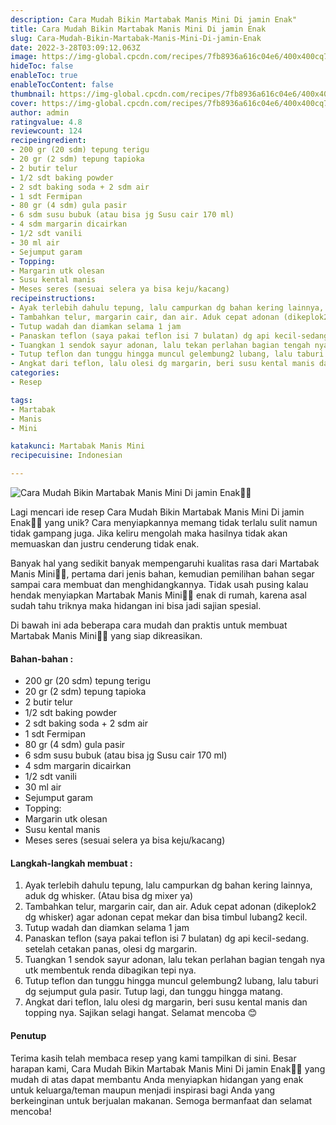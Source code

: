 ```yaml
---
description: Cara Mudah Bikin Martabak Manis Mini Di jamin Enak"
title: Cara Mudah Bikin Martabak Manis Mini Di jamin Enak
slug: Cara-Mudah-Bikin-Martabak-Manis-Mini-Di-jamin-Enak
date: 2022-3-28T03:09:12.063Z
image: https://img-global.cpcdn.com/recipes/7fb8936a616c04e6/400x400cq70/photo.jpg
hideToc: false
enableToc: true
enableTocContent: false
thumbnail: https://img-global.cpcdn.com/recipes/7fb8936a616c04e6/400x400cq70/photo.jpg
cover: https://img-global.cpcdn.com/recipes/7fb8936a616c04e6/400x400cq70/photo.jpg
author: admin
ratingvalue: 4.8
reviewcount: 124
recipeingredient:
- 200 gr (20 sdm) tepung terigu
- 20 gr (2 sdm) tepung tapioka
- 2 butir telur
- 1/2 sdt baking powder
- 2 sdt baking soda + 2 sdm air
- 1 sdt Fermipan
- 80 gr (4 sdm) gula pasir
- 6 sdm susu bubuk (atau bisa jg Susu cair 170 ml)
- 4 sdm margarin dicairkan
- 1/2 sdt vanili
- 30 ml air
- Sejumput garam
- Topping:
- Margarin utk olesan
- Susu kental manis
- Meses seres (sesuai selera ya bisa keju/kacang)
recipeinstructions:
- Ayak terlebih dahulu tepung, lalu campurkan dg bahan kering lainnya, aduk dg whisker. (Atau bisa dg mixer ya)
- Tambahkan telur, margarin cair, dan air. Aduk cepat adonan (dikeplok2 dg whisker) agar adonan cepat mekar dan bisa timbul lubang2 kecil.
- Tutup wadah dan diamkan selama 1 jam
- Panaskan teflon (saya pakai teflon isi 7 bulatan) dg api kecil-sedang. setelah cetakan panas, olesi dg margarin.
- Tuangkan 1 sendok sayur adonan, lalu tekan perlahan bagian tengah nya utk membentuk renda dibagikan tepi nya.
- Tutup teflon dan tunggu hingga muncul gelembung2 lubang, lalu taburi dg sejumput gula pasir. Tutup lagi, dan tunggu hingga matang.
- Angkat dari teflon, lalu olesi dg margarin, beri susu kental manis dan topping nya. Sajikan selagi hangat. Selamat mencoba 😊
categories:
- Resep

tags:
- Martabak
- Manis
- Mini

katakunci: Martabak Manis Mini
recipecuisine: Indonesian

---
```


![Cara Mudah Bikin Martabak Manis Mini Di jamin Enak👩‍🍳](https://img-global.cpcdn.com/recipes/7fb8936a616c04e6/400x400cq70/photo.jpg)

Lagi mencari ide resep Cara Mudah Bikin Martabak Manis Mini Di jamin Enak👩‍🍳 yang unik? Cara menyiapkannya memang tidak terlalu sulit namun tidak gampang juga. Jika keliru mengolah maka hasilnya tidak akan memuaskan dan justru cenderung tidak enak.

Banyak hal yang sedikit banyak mempengaruhi kualitas rasa dari Martabak Manis Mini👩‍🍳, pertama dari jenis bahan, kemudian pemilihan bahan segar sampai cara membuat dan menghidangkannya. Tidak usah pusing kalau hendak menyiapkan Martabak Manis Mini👩‍🍳 enak di rumah, karena asal sudah tahu triknya maka hidangan ini bisa jadi sajian spesial.

Di bawah ini ada beberapa cara mudah dan praktis untuk membuat Martabak Manis Mini👩‍🍳 yang siap dikreasikan.

<!--inarticleads1-->

#### Bahan-bahan :

- 200 gr (20 sdm) tepung terigu
- 20 gr (2 sdm) tepung tapioka
- 2 butir telur
- 1/2 sdt baking powder
- 2 sdt baking soda + 2 sdm air
- 1 sdt Fermipan
- 80 gr (4 sdm) gula pasir
- 6 sdm susu bubuk (atau bisa jg Susu cair 170 ml)
- 4 sdm margarin dicairkan
- 1/2 sdt vanili
- 30 ml air
- Sejumput garam
- Topping:
- Margarin utk olesan
- Susu kental manis
- Meses seres (sesuai selera ya bisa keju/kacang)

<!--inarticleads2-->

#### Langkah-langkah membuat :

1. Ayak terlebih dahulu tepung, lalu campurkan dg bahan kering lainnya, aduk dg whisker. (Atau bisa dg mixer ya)
1. Tambahkan telur, margarin cair, dan air. Aduk cepat adonan (dikeplok2 dg whisker) agar adonan cepat mekar dan bisa timbul lubang2 kecil.
1. Tutup wadah dan diamkan selama 1 jam
1. Panaskan teflon (saya pakai teflon isi 7 bulatan) dg api kecil-sedang. setelah cetakan panas, olesi dg margarin.
1. Tuangkan 1 sendok sayur adonan, lalu tekan perlahan bagian tengah nya utk membentuk renda dibagikan tepi nya.
1. Tutup teflon dan tunggu hingga muncul gelembung2 lubang, lalu taburi dg sejumput gula pasir. Tutup lagi, dan tunggu hingga matang.
1. Angkat dari teflon, lalu olesi dg margarin, beri susu kental manis dan topping nya. Sajikan selagi hangat. Selamat mencoba 😊

#### Penutup

Terima kasih telah membaca resep yang kami tampilkan di sini. Besar harapan kami, Cara Mudah Bikin Martabak Manis Mini Di jamin Enak👩‍🍳 yang mudah di atas dapat membantu Anda menyiapkan hidangan yang enak untuk keluarga/teman maupun menjadi inspirasi bagi Anda yang berkeinginan untuk berjualan makanan. Semoga bermanfaat dan selamat mencoba!